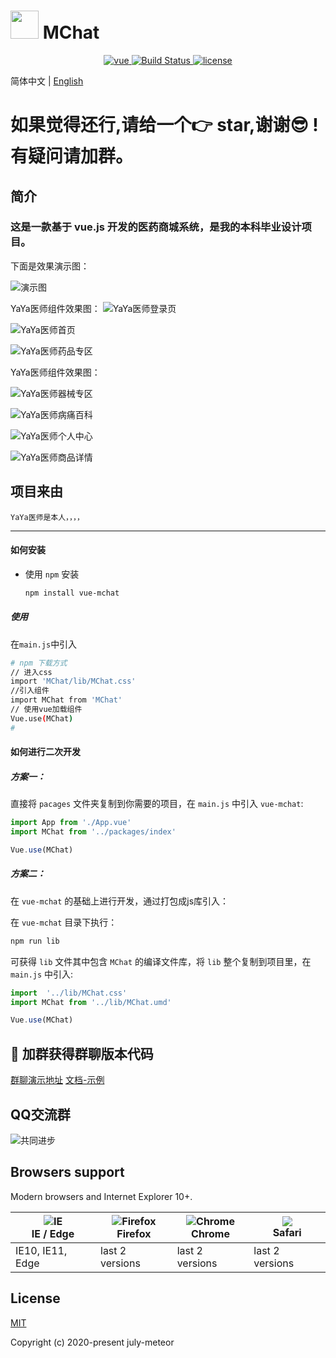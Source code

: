 <p align="center">
 <h1> <img width="45px" src="/src/assets/img/readme/logo.png">
MChat</h1>

</p>

<p align="center">  
  <a href="https://github.com/vuejs/vue">
    <img src="https://img.shields.io/badge/vue-2.5.10-brightgreen.svg" alt="vue">
  </a>
  <a href="https://travis-ci.org/PanJiaChen/vue-element-admin" rel="nofollow">
    <img src="https://travis-ci.org/PanJiaChen/vue-element-admin.svg?branch=master" alt="Build Status">
  </a>

  <a href="https://github.com/18106960985/meteor-curator-admin/blob/master/LICENSE">
    <img src="https://img.shields.io/github/license/mashape/apistatus.svg" alt="license">
  </a>
</p>

简体中文 | [English](README.en.md)

# 如果觉得还行,请给一个👉 star,谢谢😎 ! 有疑问请加群。

## 简介 

### 这是一款基于 vue.js 开发的医药商城系统，是我的本科毕业设计项目。

下面是效果演示图：

![演示图](/src/assets/img/readme/)

YaYa医师组件效果图：
![YaYa医师登录页](/src/assets/img/readme/login.jpg)

![YaYa医师首页](/src/assets/img/readme/index.jpg)

![YaYa医师药品专区](/src/assets/img/readme/yaoping.jpg)

YaYa医师组件效果图：

![YaYa医师器械专区](/src/assets/img/readme/qixie.jpg)

![YaYa医师病痛百科](/src/assets/img/readme/baike.jpg)

![YaYa医师个人中心](/src/assets/img/readme/person.jpg)

![YaYa医师商品详情](/src/assets/img/readme/details.jpg)

## 项目来由

```
YaYa医师是本人，，，，
```

***

#### 如何安装

* 使用 `npm` 安装

  ``` bash
  npm install vue-mchat
  ```
##### 使用

在`main.js`中引入

  ``` bash
  # npm 下载方式
  // 进入css
  import 'MChat/lib/MChat.css'
  //引入组件
  import MChat from 'MChat'
  // 使用vue加载组件
  Vue.use(MChat)
  # 
  ```

#### 如何进行二次开发

##### 方案一：

直接将 `pacages` 文件夹复制到你需要的项目，在 `main.js` 中引入 `vue-mchat`:

```JavaScript
import App from './App.vue'
import MChat from '../packages/index'

Vue.use(MChat)
```

##### 方案二：

在 `vue-mchat` 的基础上进行开发，通过打包成js库引入：

在 `vue-mchat` 目录下执行：

```bash
npm run lib 
```

可获得 `lib` 文件其中包含 `MChat` 的编译文件库，将 `lib` 整个复制到项目里，在 `main.js` 中引入:

```JavaScript
import  '../lib/MChat.css'
import MChat from '../lib/MChat.umd'

Vue.use(MChat)
```

## 🌰 加群获得群聊版本代码

[群聊演示地址](http://www.julymeteor.com/im/)
[文档-示例](http://www.julymeteor.com/chat/)

## QQ交流群

![共同进步](/doc/img/qq_group.png)

## Browsers support

Modern browsers and Internet Explorer 10+.

| ![IE](/doc/img/icon/ie10.png)</br>IE / Edge | ![Firefox](/doc/img/icon/Firefox.png)</br>Firefox | ![Chrome](/doc/img/icon/Chrome.png)</br>Chrome | ![](/doc/img/icon/Safari.png)</br>Safari |
| --------- | --------- | --------- | --------- |
| IE10, IE11, Edge| last 2 versions| last 2 versions| last 2 versions

## License

[MIT](/LICENSE)

Copyright (c) 2020-present july-meteor
